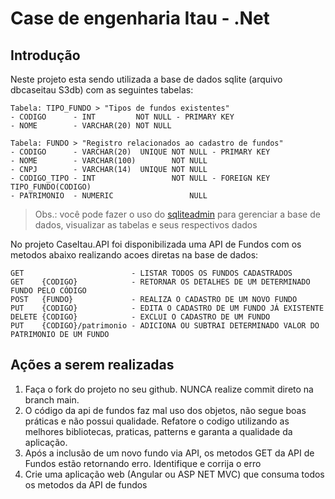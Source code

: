 # Case de engenharia Itau - .Net

## Introdução
Neste projeto esta sendo utilizada a base de dados sqlite (arquivo dbcaseitau S3db) com as seguintes tabelas:

    Tabela: TIPO_FUNDO > "Tipos de fundos existentes"
	- CODIGO      - INT         NOT NULL - PRIMARY KEY
	- NOME        - VARCHAR(20) NOT NULL

    Tabela: FUNDO > "Registro relacionados ao cadastro de fundos"
	- CODIGO      - VARCHAR(20)  UNIQUE NOT NULL - PRIMARY KEY
	- NOME        - VARCHAR(100)        NOT NULL
	- CNPJ        - VARCHAR(14)  UNIQUE NOT NULL
	- CODIGO_TIPO - INT                 NOT NULL - FOREIGN KEY TIPO_FUNDO(CODIGO)
	- PATRIMONIO  - NUMERIC                 NULL

> Obs.: você pode fazer o uso do [sqliteadmin] para gerenciar a base de dados, visualizar as tabelas e seus respectivos dados

No projeto CaseItau.API foi disponibilizada uma API de Fundos com os metodos abaixo realizando acoes diretas na base de dados:

	GET                        - LISTAR TODOS OS FUNDOS CADASTRADOS
	GET    {CODIGO}            - RETORNAR OS DETALHES DE UM DETERMINADO FUNDO PELO CÓDIGO
	POST   {FUNDO}             - REALIZA O CADASTRO DE UM NOVO FUNDO
	PUT    {CODIGO}            - EDITA O CADASTRO DE UM FUNDO JÁ EXISTENTE
	DELETE {CODIGO}            - EXCLUI O CADASTRO DE UM FUNDO
	PUT    {CODIGO}/patrimonio - ADICIONA OU SUBTRAI DETERMINADO VALOR DO PATRIMONIO DE UM FUNDO

## Ações a serem realizadas
1. Faça o fork do projeto no seu github. NUNCA realize commit direto na branch main.
2. O código da api de fundos faz mal uso dos objetos, não segue boas práticas e não possui qualidade. Refatore o codigo utilizando as melhores bibliotecas, praticas, patterns e garanta a qualidade da aplicação.
2. Após a inclusão de um novo fundo via API, os metodos GET da API de Fundos estão retornando erro. Identifique e corrija o erro
3. Crie uma aplicação web (Angular ou ASP NET MVC) que consuma todos os metodos da API de fundos

[sqliteadmin]: <http://sqliteadmin.orbmu2k.de> 
